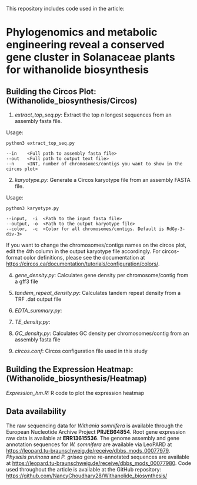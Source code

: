 This repository includes code used in the article:   
# Phylogenomics and metabolic engineering reveal a conserved gene cluster in Solanaceae plants for withanolide biosynthesis

## Building the Circos Plot:(Withanolide_biosynthesis/Circos)

1. _extract_top_seq.py_: Extract the top _n_ longest sequences from an assembly fasta file.

Usage:

    python3 extract_top_seq.py

    --in    <Full path to assembly fasta file>
    --out   <Full path to output text file>
    --n     <INT, number of chromosomes/contigs you want to show in the circos plot>
    
2. _karyotype.py_: Generate a Circos karyotype file from an assembly FASTA file.

Usage:

    python3 karyotype.py

    --input,  -i  <Path to the input fasta file>
    --output, -o  <Path to the output karyotype file>
    --color,  -c  <Color for all chromosomes/contigs. Default is RdGy-3-div-3>

 If you want to change the chromosomes/contigs names on the circos plot, edit the 4th column in the output karyotype file accordingly. For circos-format color definitions, please see the documentation at 
 https://circos.ca/documentation/tutorials/configuration/colors/.

4. _gene_density.py_: Calculates gene density per chromosome/contig from a gff3 file                                              				

5. _tandem_repeat_density.py_: Calculates tandem repeat density from a TRF .dat output file

6. _EDTA_summary.py_: 

7. _TE_density.py_:

8. _GC_density.py_: Calculates GC density per chromosomes/contig from an assembly fasta file

9. _circos.conf_: Circos configuration file used in this study

## Building the Expression Heatmap: (Withanolide_biosynthesis/Heatmap) 
_Expression_hm.R:_ R code to plot the expression heatmap 

## Data availability
The raw sequencing data for _Withania somnifera_ is available through the European Nucleotide Archive Project **PRJEB64854**. Root gene expression raw data is available at **ERR13615536**. The genome assembly and gene annotation sequences for _W. somnifera_ are available via LeoPARD at https://leopard.tu-braunschweig.de/receive/dbbs_mods_00077979. _Physalis pruinosa_ and _P. grisea_ gene re-annotated sequences are available at https://leopard.tu-braunschweig.de/receive/dbbs_mods_00077980. Code used throughout the article is available at the GitHub repository: https://github.com/NancyChoudhary28/Withanolide_biosynthesis/
